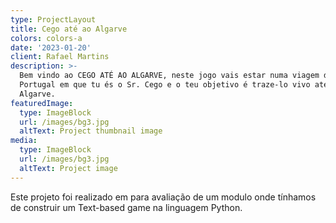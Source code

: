 ```yaml
---
type: ProjectLayout
title: Cego até ao Algarve
colors: colors-a
date: '2023-01-20'
client: Rafael Martins
description: >-
  Bem vindo ao CEGO ATÉ AO ALGARVE, neste jogo vais estar numa viagem dentro de
  Portugal em que tu és o Sr. Cego e o teu objetivo é traze-lo vivo até ao
  Algarve.
featuredImage:
  type: ImageBlock
  url: /images/bg3.jpg
  altText: Project thumbnail image
media:
  type: ImageBlock
  url: /images/bg3.jpg
  altText: Project image
---
```

Este projeto foi realizado em para avaliação de um modulo onde tínhamos de construir um Text-based game na linguagem Python.
